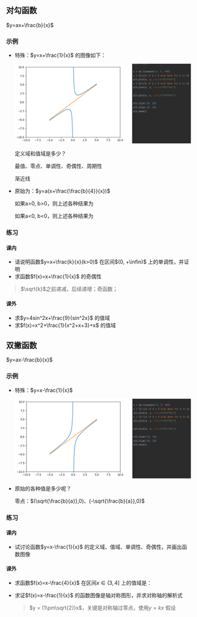 ## 对勾函数

$y=ax+\frac{b}{x}$

### 示例

- 特殊：$y=x+\frac{1}{x}$ 的图像如下：

    ![image-20240804095732685](image-20240804095732685.png)

    定义域和值域是多少？

    最值、零点、单调性、奇偶性、周期性

    渐近线

- 原始为：$y=a(x+\frac{\frac{b}{4}}{x})$

    如果a>0, b>0，则上述各种结果为

    如果a<0, b<0，则上述各种结果为

### 练习

#### 课内

- 请说明函数$y=x+\frac{k}{x}(k>0)$ 在区间$(0, +\infin)$ 上的单调性，并证明
- 求函数$f(x)=x+\frac{1}{x}$ 的奇偶性

> $\sqrt{k}$之前递减，后续递增；奇函数；

#### 课外

- 求$y=4sin^2x+\frac{9}{sin^2x}$ 的值域
- 求$f(x)=x^2+\frac{1}{x^2+x+3}+x$ 的值域

## 双撇函数

$y=ax-\frac{b}{x}$

### 示例

- 特殊：$y=x-\frac{1}{x}$

    ![image-20240804095625576](image-20240804095625576.png)

- 原始的各种值是多少呢？

    零点：$(\sqrt{\frac{b}{a}},0)、(-\sqrt{\frac{b}{a}},0)$

### 练习

#### 课内

- 试讨论函数$y=x-\frac{1}{x}$ 的定义域、值域、单调性、奇偶性，并画出函数图像

#### 课外

- 求函数$f(x)=x-\frac{4}{x}$ 在区间$x\in (3,4]$ 上的值域是：

- 求证$f(x)=x-\frac{1}{x}$ 的函数图像是轴对称图形，并求对称轴的解析式

    > $y = (1\pm\sqrt{2})x$，关键是对称轴过零点，使用$y=kx$ 假设

